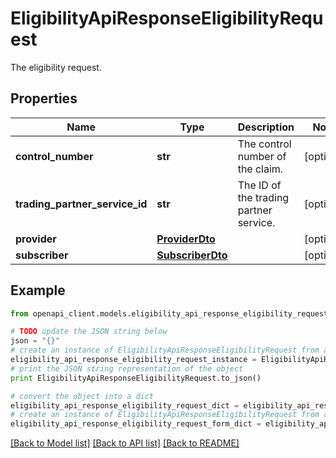 # EligibilityApiResponseEligibilityRequest

The eligibility request.

## Properties
Name | Type | Description | Notes
------------ | ------------- | ------------- | -------------
**control_number** | **str** | The control number of the claim. | [optional] 
**trading_partner_service_id** | **str** | The ID of the trading partner service. | [optional] 
**provider** | [**ProviderDto**](ProviderDto.md) |  | [optional] 
**subscriber** | [**SubscriberDto**](SubscriberDto.md) |  | [optional] 

## Example

```python
from openapi_client.models.eligibility_api_response_eligibility_request import EligibilityApiResponseEligibilityRequest

# TODO update the JSON string below
json = "{}"
# create an instance of EligibilityApiResponseEligibilityRequest from a JSON string
eligibility_api_response_eligibility_request_instance = EligibilityApiResponseEligibilityRequest.from_json(json)
# print the JSON string representation of the object
print EligibilityApiResponseEligibilityRequest.to_json()

# convert the object into a dict
eligibility_api_response_eligibility_request_dict = eligibility_api_response_eligibility_request_instance.to_dict()
# create an instance of EligibilityApiResponseEligibilityRequest from a dict
eligibility_api_response_eligibility_request_form_dict = eligibility_api_response_eligibility_request.from_dict(eligibility_api_response_eligibility_request_dict)
```
[[Back to Model list]](../README.md#documentation-for-models) [[Back to API list]](../README.md#documentation-for-api-endpoints) [[Back to README]](../README.md)



